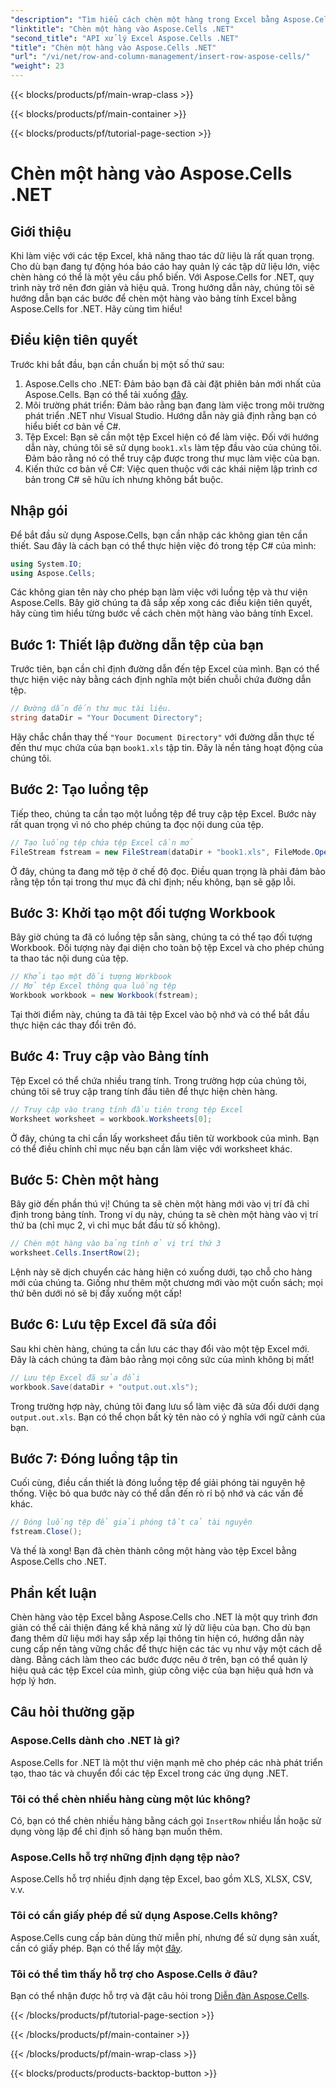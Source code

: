 ```yaml
---
"description": "Tìm hiểu cách chèn một hàng trong Excel bằng Aspose.Cells cho .NET với hướng dẫn từng bước này. Nâng cao kỹ năng thao tác dữ liệu của bạn một cách dễ dàng."
"linktitle": "Chèn một hàng vào Aspose.Cells .NET"
"second_title": "API xử lý Excel Aspose.Cells .NET"
"title": "Chèn một hàng vào Aspose.Cells .NET"
"url": "/vi/net/row-and-column-management/insert-row-aspose-cells/"
"weight": 23
---
```


{{< blocks/products/pf/main-wrap-class >}}

{{< blocks/products/pf/main-container >}}

{{< blocks/products/pf/tutorial-page-section >}}

# Chèn một hàng vào Aspose.Cells .NET

## Giới thiệu
Khi làm việc với các tệp Excel, khả năng thao tác dữ liệu là rất quan trọng. Cho dù bạn đang tự động hóa báo cáo hay quản lý các tập dữ liệu lớn, việc chèn hàng có thể là một yêu cầu phổ biến. Với Aspose.Cells for .NET, quy trình này trở nên đơn giản và hiệu quả. Trong hướng dẫn này, chúng tôi sẽ hướng dẫn bạn các bước để chèn một hàng vào bảng tính Excel bằng Aspose.Cells for .NET. Hãy cùng tìm hiểu!
## Điều kiện tiên quyết
Trước khi bắt đầu, bạn cần chuẩn bị một số thứ sau:
1. Aspose.Cells cho .NET: Đảm bảo bạn đã cài đặt phiên bản mới nhất của Aspose.Cells. Bạn có thể tải xuống [đây](https://releases.aspose.com/cells/net/).
2. Môi trường phát triển: Đảm bảo rằng bạn đang làm việc trong môi trường phát triển .NET như Visual Studio. Hướng dẫn này giả định rằng bạn có hiểu biết cơ bản về C#.
3. Tệp Excel: Bạn sẽ cần một tệp Excel hiện có để làm việc. Đối với hướng dẫn này, chúng tôi sẽ sử dụng `book1.xls` làm tệp đầu vào của chúng tôi. Đảm bảo rằng nó có thể truy cập được trong thư mục làm việc của bạn.
4. Kiến thức cơ bản về C#: Việc quen thuộc với các khái niệm lập trình cơ bản trong C# sẽ hữu ích nhưng không bắt buộc.
## Nhập gói
Để bắt đầu sử dụng Aspose.Cells, bạn cần nhập các không gian tên cần thiết. Sau đây là cách bạn có thể thực hiện việc đó trong tệp C# của mình:
```csharp
using System.IO;
using Aspose.Cells;
```
Các không gian tên này cho phép bạn làm việc với luồng tệp và thư viện Aspose.Cells. 
Bây giờ chúng ta đã sắp xếp xong các điều kiện tiên quyết, hãy cùng tìm hiểu từng bước về cách chèn một hàng vào bảng tính Excel.
## Bước 1: Thiết lập đường dẫn tệp của bạn
Trước tiên, bạn cần chỉ định đường dẫn đến tệp Excel của mình. Bạn có thể thực hiện việc này bằng cách định nghĩa một biến chuỗi chứa đường dẫn tệp.
```csharp
// Đường dẫn đến thư mục tài liệu.
string dataDir = "Your Document Directory";
```
Hãy chắc chắn thay thế `"Your Document Directory"` với đường dẫn thực tế đến thư mục chứa của bạn `book1.xls` tập tin. Đây là nền tảng hoạt động của chúng tôi.
## Bước 2: Tạo luồng tệp
Tiếp theo, chúng ta cần tạo một luồng tệp để truy cập tệp Excel. Bước này rất quan trọng vì nó cho phép chúng ta đọc nội dung của tệp.
```csharp
// Tạo luồng tệp chứa tệp Excel cần mở
FileStream fstream = new FileStream(dataDir + "book1.xls", FileMode.Open);
```
Ở đây, chúng ta đang mở tệp ở chế độ đọc. Điều quan trọng là phải đảm bảo rằng tệp tồn tại trong thư mục đã chỉ định; nếu không, bạn sẽ gặp lỗi.
## Bước 3: Khởi tạo một đối tượng Workbook
Bây giờ chúng ta đã có luồng tệp sẵn sàng, chúng ta có thể tạo đối tượng Workbook. Đối tượng này đại diện cho toàn bộ tệp Excel và cho phép chúng ta thao tác nội dung của tệp.
```csharp
// Khởi tạo một đối tượng Workbook
// Mở tệp Excel thông qua luồng tệp
Workbook workbook = new Workbook(fstream);
```
Tại thời điểm này, chúng ta đã tải tệp Excel vào bộ nhớ và có thể bắt đầu thực hiện các thay đổi trên đó.
## Bước 4: Truy cập vào Bảng tính
Tệp Excel có thể chứa nhiều trang tính. Trong trường hợp của chúng tôi, chúng tôi sẽ truy cập trang tính đầu tiên để thực hiện chèn hàng.
```csharp
// Truy cập vào trang tính đầu tiên trong tệp Excel
Worksheet worksheet = workbook.Worksheets[0];
```
Ở đây, chúng ta chỉ cần lấy worksheet đầu tiên từ workbook của mình. Bạn có thể điều chỉnh chỉ mục nếu bạn cần làm việc với worksheet khác.
## Bước 5: Chèn một hàng
Bây giờ đến phần thú vị! Chúng ta sẽ chèn một hàng mới vào vị trí đã chỉ định trong bảng tính. Trong ví dụ này, chúng ta sẽ chèn một hàng vào vị trí thứ ba (chỉ mục 2, vì chỉ mục bắt đầu từ số không).
```csharp
// Chèn một hàng vào bảng tính ở vị trí thứ 3
worksheet.Cells.InsertRow(2);
```
Lệnh này sẽ dịch chuyển các hàng hiện có xuống dưới, tạo chỗ cho hàng mới của chúng ta. Giống như thêm một chương mới vào một cuốn sách; mọi thứ bên dưới nó sẽ bị đẩy xuống một cấp!
## Bước 6: Lưu tệp Excel đã sửa đổi
Sau khi chèn hàng, chúng ta cần lưu các thay đổi vào một tệp Excel mới. Đây là cách chúng ta đảm bảo rằng mọi công sức của mình không bị mất!
```csharp
// Lưu tệp Excel đã sửa đổi
workbook.Save(dataDir + "output.out.xls");
```
Trong trường hợp này, chúng tôi đang lưu sổ làm việc đã sửa đổi dưới dạng `output.out.xls`. Bạn có thể chọn bất kỳ tên nào có ý nghĩa với ngữ cảnh của bạn.
## Bước 7: Đóng luồng tập tin
Cuối cùng, điều cần thiết là đóng luồng tệp để giải phóng tài nguyên hệ thống. Việc bỏ qua bước này có thể dẫn đến rò rỉ bộ nhớ và các vấn đề khác.
```csharp
// Đóng luồng tệp để giải phóng tất cả tài nguyên
fstream.Close();
```
Và thế là xong! Bạn đã chèn thành công một hàng vào tệp Excel bằng Aspose.Cells cho .NET.
## Phần kết luận
Chèn hàng vào tệp Excel bằng Aspose.Cells cho .NET là một quy trình đơn giản có thể cải thiện đáng kể khả năng xử lý dữ liệu của bạn. Cho dù bạn đang thêm dữ liệu mới hay sắp xếp lại thông tin hiện có, hướng dẫn này cung cấp nền tảng vững chắc để thực hiện các tác vụ như vậy một cách dễ dàng. Bằng cách làm theo các bước được nêu ở trên, bạn có thể quản lý hiệu quả các tệp Excel của mình, giúp công việc của bạn hiệu quả hơn và hợp lý hơn.
## Câu hỏi thường gặp
### Aspose.Cells dành cho .NET là gì?
Aspose.Cells for .NET là một thư viện mạnh mẽ cho phép các nhà phát triển tạo, thao tác và chuyển đổi các tệp Excel trong các ứng dụng .NET.
### Tôi có thể chèn nhiều hàng cùng một lúc không?
Có, bạn có thể chèn nhiều hàng bằng cách gọi `InsertRow` nhiều lần hoặc sử dụng vòng lặp để chỉ định số hàng bạn muốn thêm.
### Aspose.Cells hỗ trợ những định dạng tệp nào?
Aspose.Cells hỗ trợ nhiều định dạng tệp Excel, bao gồm XLS, XLSX, CSV, v.v.
### Tôi có cần giấy phép để sử dụng Aspose.Cells không?
Aspose.Cells cung cấp bản dùng thử miễn phí, nhưng để sử dụng sản xuất, cần có giấy phép. Bạn có thể lấy một [đây](https://purchase.aspose.com/buy).
### Tôi có thể tìm thấy hỗ trợ cho Aspose.Cells ở đâu?
Bạn có thể nhận được hỗ trợ và đặt câu hỏi trong [Diễn đàn Aspose.Cells](https://forum.aspose.com/c/cells/9).

{{< /blocks/products/pf/tutorial-page-section >}}

{{< /blocks/products/pf/main-container >}}

{{< /blocks/products/pf/main-wrap-class >}}

{{< blocks/products/products-backtop-button >}}